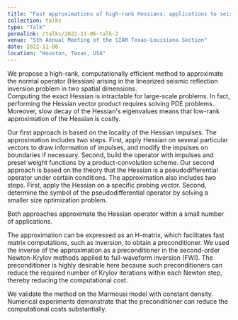 ```yaml
---
title: "Fast approximations of high-rank Hessians: applications to seismic inversion and uncertainty quantification"
collection: talks
type: "Talk"
permalink: /talks/2022-11-06-talk-2
venue: "5th Annual Meeting of the SIAM Texas-Louisiana Section"
date: 2022-11-06
location: "Houston, Texas, USA"
---
```


We propose a high-rank, computationally efficient method to approximate the normal operator (Hessian) arising in the linearized seismic reflection inversion problem in two spatial dimensions.  
Computing the exact Hessian is intractable for large-scale problems. In fact, performing the Hessian vector product requires solving PDE problems. 
Moreover, slow decay of the Hessian's eigenvalues means that low-rank approximation of the Hessian is costly.

Our first approach is based on the locality of the Hessian impulses. The approximation includes two steps. 
First, apply Hessian on several particular vectors to draw information of impulses, and modify the impulses on boundaries if necessary. 
Second, build the operator with impulses and preset weight functions by a product-convolution scheme. 
Our second approach is based on the theory that the Hessian is a pseudodifferential operator under certain conditions. 
The approximation also includes two steps. 
First, apply the Hessian on a specific probing vector. 
Second, determine the symbol of the pseudodifferential operator by solving a smaller size optimization problem. 

Both approaches approximate the Hessian operator within a small number of applications. 

The approximation can be expressed as an H-matrix, which facilitates fast matrix computations, such as inversion, to obtain a preconditioner. 
We used the inverse of the approximation as a preconditioner in the second-order Newton-Krylov methods applied to full-waveform inversion (FWI).
The preconditioner is highly desirable here because such preconditioners can reduce the required number of Krylov iterations within each Newton step, thereby reducing the computational cost.

We validate the method on the Marmousi model with constant density. Numerical experiments demonstrate that the preconditioner can reduce the computational costs substantially.
